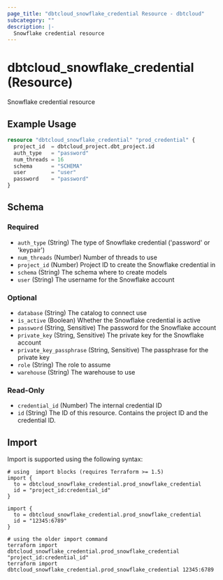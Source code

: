 ```yaml
---
page_title: "dbtcloud_snowflake_credential Resource - dbtcloud"
subcategory: ""
description: |-
  Snowflake credential resource
---
```


# dbtcloud_snowflake_credential (Resource)


Snowflake credential resource

## Example Usage

```terraform
resource "dbtcloud_snowflake_credential" "prod_credential" {
  project_id  = dbtcloud_project.dbt_project.id
  auth_type   = "password"
  num_threads = 16
  schema      = "SCHEMA"
  user        = "user"
  password    = "password"
}
```

<!-- schema generated by tfplugindocs -->
## Schema

### Required

- `auth_type` (String) The type of Snowflake credential ('password' or 'keypair')
- `num_threads` (Number) Number of threads to use
- `project_id` (Number) Project ID to create the Snowflake credential in
- `schema` (String) The schema where to create models
- `user` (String) The username for the Snowflake account

### Optional

- `database` (String) The catalog to connect use
- `is_active` (Boolean) Whether the Snowflake credential is active
- `password` (String, Sensitive) The password for the Snowflake account
- `private_key` (String, Sensitive) The private key for the Snowflake account
- `private_key_passphrase` (String, Sensitive) The passphrase for the private key
- `role` (String) The role to assume
- `warehouse` (String) The warehouse to use

### Read-Only

- `credential_id` (Number) The internal credential ID
- `id` (String) The ID of this resource. Contains the project ID and the credential ID.

## Import

Import is supported using the following syntax:

```shell
# using  import blocks (requires Terraform >= 1.5)
import {
  to = dbtcloud_snowflake_credential.prod_snowflake_credential
  id = "project_id:credential_id"
}

import {
  to = dbtcloud_snowflake_credential.prod_snowflake_credential
  id = "12345:6789"
}

# using the older import command
terraform import dbtcloud_snowflake_credential.prod_snowflake_credential "project_id:credential_id"
terraform import dbtcloud_snowflake_credential.prod_snowflake_credential 12345:6789
```
